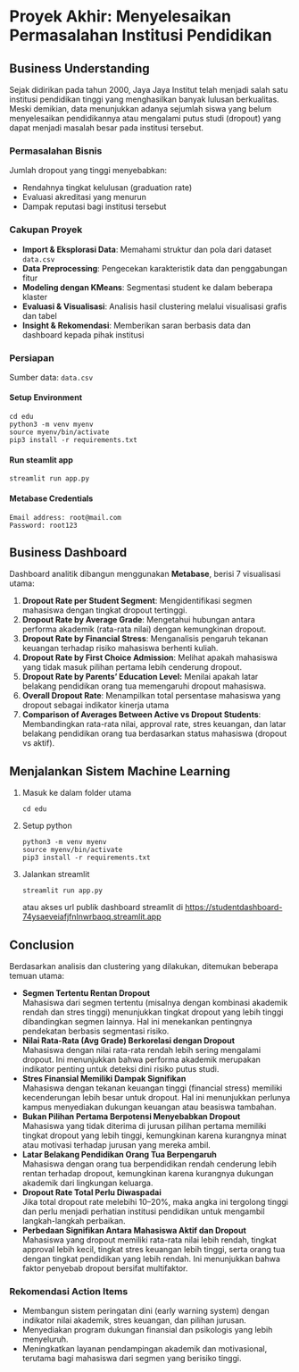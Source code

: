 # Proyek Akhir: Menyelesaikan Permasalahan Institusi Pendidikan

## Business Understanding

Sejak didirikan pada tahun 2000, Jaya Jaya Institut telah menjadi salah satu institusi pendidikan tinggi yang menghasilkan banyak lulusan berkualitas. Meski demikian, data menunjukkan adanya sejumlah siswa yang belum menyelesaikan pendidikannya atau mengalami putus studi (dropout) yang dapat menjadi masalah besar pada institusi tersebut.

### Permasalahan Bisnis

Jumlah dropout yang tinggi menyebabkan:

- Rendahnya tingkat kelulusan (graduation rate)
- Evaluasi akreditasi yang menurun
- Dampak reputasi bagi institusi tersebut

### Cakupan Proyek

- **Import & Eksplorasi Data**: Memahami struktur dan pola dari dataset `data.csv`
- **Data Preprocessing**: Pengecekan karakteristik data dan penggabungan fitur
- **Modeling dengan KMeans**: Segmentasi student ke dalam beberapa klaster
- **Evaluasi & Visualisasi**: Analisis hasil clustering melalui visualisasi grafis dan tabel
- **Insight & Rekomendasi**: Memberikan saran berbasis data dan dashboard kepada pihak institusi

### Persiapan

Sumber data: `data.csv`

#### Setup Environment

```
cd edu
python3 -m venv myenv
source myenv/bin/activate
pip3 install -r requirements.txt
```

#### Run steamlit app

```
streamlit run app.py
```

#### Metabase Credentials

```
Email address: root@mail.com
Password: root123
```

## Business Dashboard

Dashboard analitik dibangun menggunakan **Metabase**, berisi 7 visualisasi utama:

1. **Dropout Rate per Student Segment**: Mengidentifikasi segmen mahasiswa dengan tingkat dropout tertinggi.
2. **Dropout Rate by Average Grade**: Mengetahui hubungan antara performa akademik (rata-rata nilai) dengan kemungkinan dropout.
3. **Dropout Rate by Financial Stress**: Menganalisis pengaruh tekanan keuangan terhadap risiko mahasiswa berhenti kuliah.
4. **Dropout Rate by First Choice Admission**: Melihat apakah mahasiswa yang tidak masuk pilihan pertama lebih cenderung dropout.
5. **Dropout Rate by Parents’ Education Level:** Menilai apakah latar belakang pendidikan orang tua memengaruhi dropout mahasiswa.
6. **Overall Dropout Rate**: Menampilkan total persentase mahasiswa yang dropout sebagai indikator kinerja utama
7. **Comparison of Averages Between Active vs Dropout Students**: Membandingkan rata-rata nilai, approval rate, stres keuangan, dan latar belakang pendidikan orang tua berdasarkan status mahasiswa (dropout vs aktif).

## Menjalankan Sistem Machine Learning

1. Masuk ke dalam folder utama
   ```
   cd edu
   ```
2. Setup python
   ```
   python3 -m venv myenv
   source myenv/bin/activate
   pip3 install -r requirements.txt
   ```
3. Jalankan streamlit
   ```
   streamlit run app.py
   ```
   atau akses url publik dashboard streamlit di https://studentdashboard-74ysaeveiafjfnlnwrbaoq.streamlit.app

## Conclusion

Berdasarkan analisis dan clustering yang dilakukan, ditemukan beberapa temuan utama:

- **Segmen Tertentu Rentan Dropout**  
  Mahasiswa dari segmen tertentu (misalnya dengan kombinasi akademik rendah dan stres tinggi) menunjukkan tingkat dropout yang lebih tinggi dibandingkan segmen lainnya. Hal ini menekankan pentingnya pendekatan berbasis segmentasi risiko.
- **Nilai Rata-Rata (Avg Grade) Berkorelasi dengan Dropout**  
  Mahasiswa dengan nilai rata-rata rendah lebih sering mengalami dropout. Ini menunjukkan bahwa performa akademik merupakan indikator penting untuk deteksi dini risiko putus studi.
- **Stres Finansial Memiliki Dampak Signifikan**  
  Mahasiswa dengan tekanan keuangan tinggi (financial stress) memiliki kecenderungan lebih besar untuk dropout. Hal ini menunjukkan perlunya kampus menyediakan dukungan keuangan atau beasiswa tambahan.
- **Bukan Pilihan Pertama Berpotensi Menyebabkan Dropout**  
  Mahasiswa yang tidak diterima di jurusan pilihan pertama memiliki tingkat dropout yang lebih tinggi, kemungkinan karena kurangnya minat atau motivasi terhadap jurusan yang mereka ambil.
- **Latar Belakang Pendidikan Orang Tua Berpengaruh**  
  Mahasiswa dengan orang tua berpendidikan rendah cenderung lebih rentan terhadap dropout, kemungkinan karena kurangnya dukungan akademik dari lingkungan keluarga.
- **Dropout Rate Total Perlu Diwaspadai**  
  Jika total dropout rate melebihi 10–20%, maka angka ini tergolong tinggi dan perlu menjadi perhatian institusi pendidikan untuk mengambil langkah-langkah perbaikan.
- **Perbedaan Signifikan Antara Mahasiswa Aktif dan Dropout**  
  Mahasiswa yang dropout memiliki rata-rata nilai lebih rendah, tingkat approval lebih kecil, tingkat stres keuangan lebih tinggi, serta orang tua dengan tingkat pendidikan yang lebih rendah. Ini menunjukkan bahwa faktor penyebab dropout bersifat multifaktor.

### Rekomendasi Action Items

- Membangun sistem peringatan dini (early warning system) dengan indikator nilai akademik, stres keuangan, dan pilihan jurusan.
- Menyediakan program dukungan finansial dan psikologis yang lebih menyeluruh.
- Meningkatkan layanan pendampingan akademik dan motivasional, terutama bagi mahasiswa dari segmen yang berisiko tinggi.
